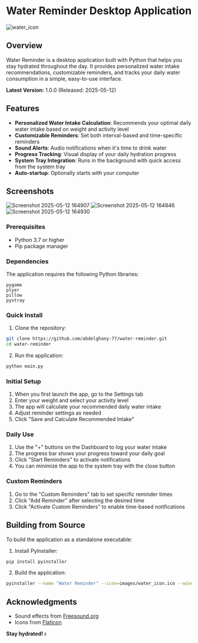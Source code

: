 # Water Reminder Desktop Application
![water_icon](https://github.com/user-attachments/assets/44d35cdc-b13a-4bff-b30b-d072903c9dac)

## Overview

Water Reminder is a desktop application built with Python that helps you stay hydrated throughout the day. It provides personalized water intake recommendations, customizable reminders, and tracks your daily water consumption in a simple, easy-to-use interface.

**Latest Version:** 1.0.0 (Released: 2025-05-12)

## Features

- **Personalized Water Intake Calculation**: Recommends your optimal daily water intake based on weight and activity level
- **Customizable Reminders**: Set both interval-based and time-specific reminders
- **Sound Alerts**: Audio notifications when it's time to drink water
- **Progress Tracking**: Visual display of your daily hydration progress
- **System Tray Integration**: Runs in the background with quick access from the system tray
- **Auto-startup**: Optionally starts with your computer

## Screenshots
![Screenshot 2025-05-12 164907](https://github.com/user-attachments/assets/3063bbd7-764b-4fc4-93e0-3ec31153cfd8)
![Screenshot 2025-05-12 164846](https://github.com/user-attachments/assets/9bc08c0f-6430-4e91-b8f2-7d87efee2db6)
![Screenshot 2025-05-12 164930](https://github.com/user-attachments/assets/1ea0aa96-395a-4e67-9d30-89d2d56eafd3)

### Prerequisites
- Python 3.7 or higher
- Pip package manager

### Dependencies
The application requires the following Python libraries:
```
pygame
plyer
pillow
pystray
```

### Quick Install

1. Clone the repository:
```bash
git clone https://github.com/abdelghany-77/water-reminder.git
cd water-reminder
```

2. Run the application:
```bash
python main.py
```

### Initial Setup
1. When you first launch the app, go to the Settings tab
2. Enter your weight and select your activity level
3. The app will calculate your recommended daily water intake
4. Adjust reminder settings as needed
5. Click "Save and Calculate Recommended Intake"

### Daily Use
1. Use the "+" buttons on the Dashboard to log your water intake
2. The progress bar shows your progress toward your daily goal
3. Click "Start Reminders" to activate notifications
4. You can minimize the app to the system tray with the close button

### Custom Reminders
1. Go to the "Custom Reminders" tab to set specific reminder times
2. Click "Add Reminder" after selecting the desired time
3. Click "Activate Custom Reminders" to enable time-based notifications

## Building from Source

To build the application as a standalone executable:

1. Install PyInstaller:
```bash
pip install pyinstaller
```

2. Build the application:
```bash
pyinstaller --name "Water Reminder" --icon=images/water_icon.ico --windowed --add-data "images;images" --add-data "sounds;sounds" main.py
```
## Acknowledgments

- Sound effects from [Freesound.org](https://freesound.org)
- Icons from [Flaticon](https://www.flaticon.com)


**Stay hydrated! 💧**
